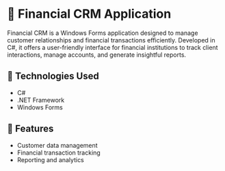 # 💼 Financial CRM Application

Financial CRM is a Windows Forms application designed to manage customer relationships and financial transactions efficiently. Developed in C#, it offers a user-friendly interface for financial institutions to track client interactions, manage accounts, and generate insightful reports.

## 🚀 Technologies Used

- C#
- .NET Framework
- Windows Forms

## 🎯 Features

- Customer data management
- Financial transaction tracking
- Reporting and analytics
